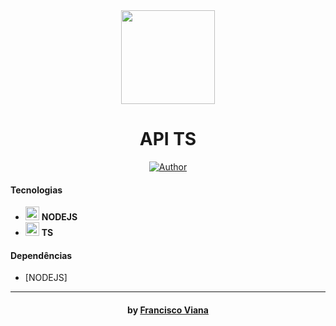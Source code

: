 <div align="center"><a href="#">
  <img width="150" height="150" src="https://i0.wp.com/storage.googleapis.com/blog-images-backup/1*0ei2MOQxAzF7krm-v60wnQ.jpeg?ssl=1"></a>

# API TS
[![Author](https://img.shields.io/badge/author-Francisco%20Viana-D54F44?style=flat-square)](https://github.com/francisco1030)

</div>


<h4>Tecnologias</h4>
<ul>
  <li> <img src="" alt="php" height="22"> <strong>   NODEJS </strong> </li>
  <li> <img src="" alt="js" height="22"> <strong>  TS</strong> </li>
</ul>


#### Dependências
- [NODEJS]


------------



<h4 align="center"> <em></></em> by <a href="https://github.com/Francisco1030" target="_blank"> Francisco Viana</a> </h4>
